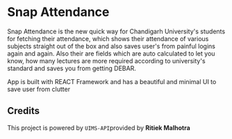 # Snap Attendance

Snap Attendance is the new quick way for Chandigarh University's students for fetching their attendance, which shows their attendance of various subjects straight out of the box and also saves user's from painful logins again and again. Also their are fields which are auto calculated to let you know, how many lectures are more required according to university's standard and saves you from getting DEBAR.

App is built with REACT Framework and has a beautiful and minimal UI to save user from clutter

## Credits

This project is powered by `UIMS-API`provided by **Ritiek Malhotra**
